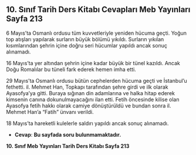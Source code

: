 ## 10. Sınıf Tarih Ders Kitabı Cevapları Meb Yayınları Sayfa 213

6 Mayıs’ta Osmanlı ordusu tüm kuvvetleriyle yeniden hücuma geçti. Yoğun top atışları yapılarak surların büyük bölümü yıkıldı. Surların yıkılan kısımlarından şehrin içine doğru seri hücumlar yapıldı ancak sonuç alınamadı.

16 Mayıs’ta yer altından şehrin içine kadar büyük bir tünel kazıldı. Ancak Doğu Romalılar bu tüneli fark ederek hemen imha etti.

29 Mayıs’ta Osmanlı ordusu bütün cephelerden hücuma geçti ve İstanbul’u fethetti. il. Mehmet Han, Topkapı tarafından şehre girdi ve ilk olarak Ayasofya’ya gitti. Buraya sığınan din adamlarına ve halka hitap ederek kimsenin canına dokunulmayacağını ilan etti. Fetih öncesinde kilise olan Ayasofya fetih hakkı olarak camiye dönüştürüldü ve bundan sonra il. Mehmet Han’a “Fatih” ünvanı verildi.

18 Mayıs’ta hareketli kulelerle saldırı yapıldı ancak sonuç alınamadı.

* **Cevap**: **Bu sayfada soru bulunmamaktadır.**

**10. Sınıf Meb Yayınları Tarih Ders Kitabı Sayfa 213**
